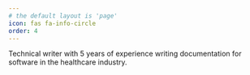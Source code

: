 ```yaml
---
# the default layout is 'page'
icon: fas fa-info-circle
order: 4
---
```


Technical writer with 5 years of experience writing documentation for software in the healthcare industry.
